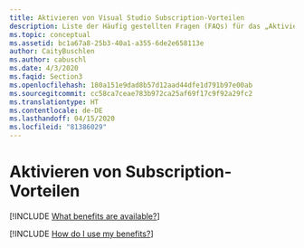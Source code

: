```yaml
---
title: Aktivieren von Visual Studio Subscription-Vorteilen
description: Liste der Häufig gestellten Fragen (FAQs) für das „Aktivieren von Subscription-Vorteilen“.
ms.topic: conceptual
ms.assetid: bc1a67a8-25b3-40a1-a355-6de2e658113e
author: CaityBuschlen
ms.author: cabuschl
ms.date: 4/3/2020
ms.faqid: Section3
ms.openlocfilehash: 180a151e9dad8b57d12aad44dfe1d791b97e00ab
ms.sourcegitcommit: cc58ca7ceae783b972ca25af69f17c9f92a29fc2
ms.translationtype: HT
ms.contentlocale: de-DE
ms.lasthandoff: 04/15/2020
ms.locfileid: "81386029"
---
```

# <a name="activating-subscription-benefits"></a>Aktivieren von Subscription-Vorteilen

[!INCLUDE [What benefits are available?](includes/available-benefits.md)]

[!INCLUDE [How do I use my benefits?](includes/use-benefits.md)]

